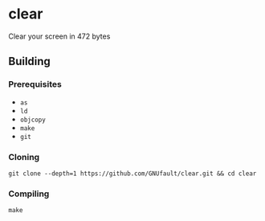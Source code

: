 # clear
Clear your screen in 472 bytes

## Building
### Prerequisites
- `as`
- `ld`
- `objcopy`
- `make`
- `git`
### Cloning
```
git clone --depth=1 https://github.com/GNUfault/clear.git && cd clear
```
### Compiling
```
make
```
